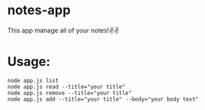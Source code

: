 # notes-app
This app manage all of your notes!✌✌
# Usage:
```
node app.js list
node app.js read --title="your title"
node app.js remove --title="your title"
node app.js add --title="your title" --body="your body text"
```

